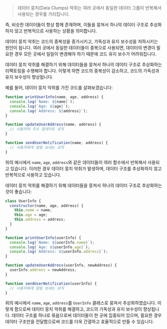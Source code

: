 > 데이터 뭉치(Data Clumps) 악취는 여러 곳에서 동일한 데이터 그룹이 반복해서 사용되는 경우를 가리킵니다. 

즉, 비슷한 데이터들이 항상 함께 존재하며, 이들을 뭉쳐서 하나의 데이터 구조로 추상화하지 않고 반복적으로 사용하는 상황을 의미합니다.

데이터 뭉치 악취는 코드의 중복성을 증가시키고, 가독성과 유지 보수성을 저하시키는 원인이 됩니다. 여러 곳에서 동일한 데이터들이 중복으로 사용되면, 데이터의 변경이 필요한 경우 모든 곳에서 일일이 변경해야 하기 때문에 코드 유지 보수가 어려워집니다.

데이터 뭉치 악취를 해결하기 위해 데이터들을 뭉쳐서 하나의 데이터 구조로 추상화하는 리팩토링을 수행해야 합니다. 이렇게 하면 코드의 중복성이 감소하고, 코드의 가독성과 유지 보수성이 향상됩니다.

예를 들어, 데이터 뭉치 악취를 가진 코드를 살펴보겠습니다:

```js
function printUserInfo(name, age, address) {
  console.log(`Name: ${name}`);
  console.log(`Age: ${age}`);
  console.log(`Address: ${address}`);
}

function updateUserAddress(name, address) {
  // 사용자의 주소 업데이트 로직
}

function sendUserNotification(name, address) {
  // 사용자에게 알림 보내는 로직
}
```

위의 예시에서 `name`, `age`, `address`와 같은 데이터들이 여러 함수에서 반복해서 사용되고 있습니다. 이러한 경우 데이터 뭉치 악취가 발생하며, 데이터 구조를 추상화하지 않고 반복적으로 사용하고 있습니다.

데이터 뭉치 악취를 해결하기 위해 데이터들을 뭉쳐서 하나의 데이터 구조로 추상화하는 것이 좋습니다:

```js
class UserInfo {
  constructor(name, age, address) {
    this.name = name;
    this.age = age;
    this.address = address;
  }
}

function printUserInfo(userInfo) {
  console.log(`Name: ${userInfo.name}`);
  console.log(`Age: ${userInfo.age}`);
  console.log(`Address: ${userInfo.address}`);
}

function updateUserAddress(userInfo, newAddress) {
  userInfo.address = newAddress;
}

function sendUserNotification(userInfo) {
  // 사용자에게 알림 보내는 로직
}
```

위의 예시에서 `name`, `age`, `address`를 `UserInfo` 클래스로 뭉쳐서 추상화하였습니다. 이렇게 함으로써 데이터 뭉치 악취를 해결하고, 코드의 가독성과 유지 보수성이 향상됩니다. 데이터 구조를 하나로 묶음으로써 데이터들이 한 곳에 집중되어 있으며, 필요한 경우 데이터 구조만을 전달함으로써 코드를 더욱 간결하고 효율적으로 만들 수 있습니다.